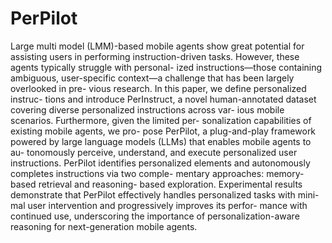 # PerPilot
Large multi model (LMM)-based mobile agents show great
potential for assisting users in performing instruction-driven
tasks. However, these agents typically struggle with personal-
ized instructions—those containing ambiguous, user-specific
context—a challenge that has been largely overlooked in pre-
vious research. In this paper, we define personalized instruc-
tions and introduce PerInstruct, a novel human-annotated
dataset covering diverse personalized instructions across var-
ious mobile scenarios. Furthermore, given the limited per-
sonalization capabilities of existing mobile agents, we pro-
pose PerPilot, a plug-and-play framework powered by large
language models (LLMs) that enables mobile agents to au-
tonomously perceive, understand, and execute personalized
user instructions. PerPilot identifies personalized elements
and autonomously completes instructions via two comple-
mentary approaches: memory-based retrieval and reasoning-
based exploration. Experimental results demonstrate that
PerPilot effectively handles personalized tasks with mini-
mal user intervention and progressively improves its perfor-
mance with continued use, underscoring the importance of
personalization-aware reasoning for next-generation mobile
agents.
